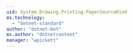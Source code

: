 ```yaml
---
uid: System.Drawing.Printing.PaperSourceKind
ms.technology: 
  - "dotnet-standard"
author: "dotnet-bot"
ms.author: "dotnetcontent"
manager: "wpickett"
---
```

